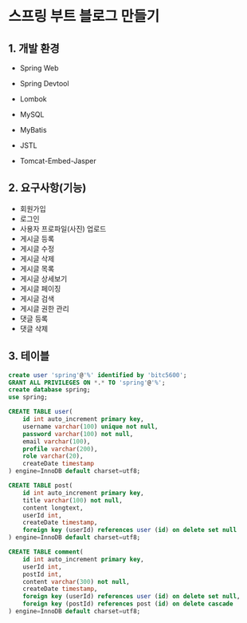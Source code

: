 # 스프링 부트 블로그 만들기

## 1. 개발 환경

- Spring Web
- Spring Devtool
- Lombok
- MySQL
- MyBatis

- JSTL
- Tomcat-Embed-Jasper

## 2. 요구사항(기능)

- 회원가입
- 로그인
- 사용자 프로파일(사진) 업로드
- 게시글 등록
- 게시글 수정
- 게시글 삭제
- 게시글 목록
- 게시글 상세보기
- 게시글 페이징
- 게시글 검색
- 게시글 권한 관리
- 댓글 등록
- 댓글 삭제

## 3. 테이블

```sql
create user 'spring'@'%' identified by 'bitc5600';
GRANT ALL PRIVILEGES ON *.* TO 'spring'@'%';
create database spring;
use spring;
```

```sql
CREATE TABLE user(
	id int auto_increment primary key,
    username varchar(100) unique not null,
    password varchar(100) not null,
    email varchar(100),
    profile varchar(200),
    role varchar(20),
    createDate timestamp
) engine=InnoDB default charset=utf8;
```

```sql
CREATE TABLE post(
	id int auto_increment primary key,
    title varchar(100) not null,
    content longtext,
    userId int,
    createDate timestamp,
    foreign key (userId) references user (id) on delete set null
) engine=InnoDB default charset=utf8;
```

```sql
CREATE TABLE comment(
	id int auto_increment primary key,
    userId int,
    postId int,
    content varchar(300) not null,
    createDate timestamp,
    foreign key (userId) references user (id) on delete set null,
    foreign key (postId) references post (id) on delete cascade
) engine=InnoDB default charset=utf8;
```
